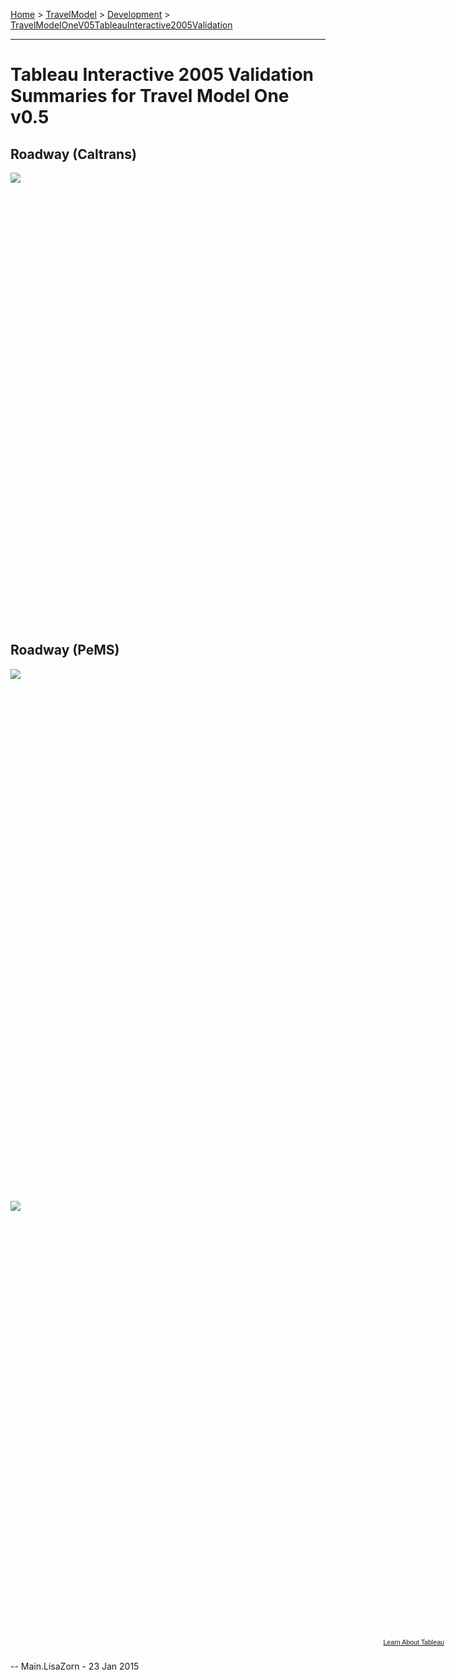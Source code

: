 [Home](https://github.com/BayAreaMetro/modeling-website/wiki/Home) > [TravelModel](https://github.com/BayAreaMetro/modeling-website/wiki/TravelModel) > [Development](https://github.com/BayAreaMetro/modeling-website/wiki/Development) > [TravelModelOneV05TableauInteractive2005Validation](http://data.mtc.ca.gov/wiki_pages/TravelModelOneV05TableauInteractive2005Validation)

---

# Tableau Interactive 2005 Validation Summaries for Travel Model One v0.5

## Roadway (Caltrans)

<script type='text/javascript' src='https://public.tableausoftware.com/javascripts/api/viz_v1.js'></script><div class='tableauPlaceholder' style='width: 900px; height: 700px;'><noscript><a href='http:&#47;&#47;analytics.mtc.ca.gov&#47;foswiki&#47;Main&#47;TravelModelOneV05TableauInteractive2005Validation'><img alt=' ' src='https:&#47;&#47;publicrevizit.tableausoftware.com&#47;static&#47;images&#47;Tr&#47;TravelModelOnev0_52005RoadwayCaltransValidation&#47;Chart_ObsvEst_all&#47;1_rss.png' style='border: none' /></a></noscript><object class='tableauViz' width='900' height='700' style='display:none;'><param name='host_url' value='https%3A%2F%2Fpublic.tableausoftware.com%2F' /> <param name='site_root' value='' /><param name='name' value='TravelModelOnev0_52005RoadwayCaltransValidation&#47;Chart_ObsvEst_all' /><param name='tabs' value='yes' /><param name='toolbar' value='yes' /><param name='static_image' value='https:&#47;&#47;publicrevizit.tableausoftware.com&#47;static&#47;images&#47;Tr&#47;TravelModelOnev0_52005RoadwayCaltransValidation&#47;Chart_ObsvEst_all&#47;1.png' /> <param name='animate_transition' value='yes' /><param name='display_static_image' value='yes' /><param name='display_spinner' value='yes' /><param name='display_overlay' value='yes' /><param name='display_count' value='yes' /><param name='showVizHome' value='no' /></object></div><div style='width:1162px;height:22px;padding:0px 10px 0px 0px;color:black;font:normal 8pt verdana,helvetica,arial,sans-serif;'><div style='float:right; padding-right:8px;'><a href='http://www.tableausoftware.com/public/about-tableau-products?ref=https://public.tableausoftware.com/views/TravelModelOnev0_52005RoadwayCaltransValidation/Chart_ObsvEst_all' target='_blank'>Learn About Tableau</a></div></div>

## Roadway (PeMS)

<script type='text/javascript' src='https://public.tableausoftware.com/javascripts/api/viz_v1.js'></script><div class='tableauPlaceholder' style='width: 1024px; height: 800px;'><noscript><a href='#'><img alt=' ' src='https:&#47;&#47;publicrevizit.tableausoftware.com&#47;static&#47;images&#47;Tr&#47;TravelModelOnev0_52005RoadwayPeMSValidation&#47;StationDashboard&#47;1_rss.png' style='border: none' /></a></noscript><object class='tableauViz' width='1024' height='800' style='display:none;'><param name='host_url' value='https%3A%2F%2Fpublic.tableausoftware.com%2F' /> <param name='site_root' value='' /><param name='name' value='TravelModelOnev0_52005RoadwayPeMSValidation&#47;StationDashboard' /><param name='tabs' value='yes' /><param name='toolbar' value='yes' /><param name='static_image' value='https:&#47;&#47;publicrevizit.tableausoftware.com&#47;static&#47;images&#47;Tr&#47;TravelModelOnev0_52005RoadwayPeMSValidation&#47;StationDashboard&#47;1.png' /> <param name='animate_transition' value='yes' /><param name='display_static_image' value='yes' /><param name='display_spinner' value='yes' /><param name='display_overlay' value='yes' /><param name='display_count' value='yes' /></object></div><div style='width:1004px;height:22px;padding:0px 10px 0px 0px;color:black;font:normal 8pt verdana,helvetica,arial,sans-serif;'><div style='float:right; padding-right:8px;'><a href='http://www.tableausoftware.com/public/about-tableau-products?ref=https://public.tableausoftware.com/views/TravelModelOnev0_52005RoadwayPeMSValidation/StationDashboard' target='_blank'>Learn About Tableau</a></div></div>

##

<script type='text/javascript' src='https://public.tableausoftware.com/javascripts/api/viz_v1.js'></script><div class='tableauPlaceholder' style='width: 900px; height: 700px;'><noscript><a href='#'><img alt=' ' src='https:&#47;&#47;publicrevizit.tableausoftware.com&#47;static&#47;images&#47;Tr&#47;TravelModelOnev0_52005TransitValidation&#47;GraphbyMode&#47;1_rss.png' style='border: none' /></a></noscript><object class='tableauViz' width='900' height='700' style='display:none;'><param name='host_url' value='https%3A%2F%2Fpublic.tableausoftware.com%2F' /> <param name='site_root' value='' /><param name='name' value='TravelModelOnev0_52005TransitValidation&#47;GraphbyMode' /><param name='tabs' value='yes' /><param name='toolbar' value='yes' /><param name='static_image' value='https:&#47;&#47;publicrevizit.tableausoftware.com&#47;static&#47;images&#47;Tr&#47;TravelModelOnev0_52005TransitValidation&#47;GraphbyMode&#47;1.png' /> <param name='animate_transition' value='yes' /><param name='display_static_image' value='yes' /><param name='display_spinner' value='yes' /><param name='display_overlay' value='yes' /><param name='display_count' value='yes' /></object></div><div style='width:702px;height:22px;padding:0px 10px 0px 0px;color:black;font:normal 8pt verdana,helvetica,arial,sans-serif;'><div style='float:right; padding-right:8px;'><a href='http://www.tableausoftware.com/public/about-tableau-products?ref=https://public.tableausoftware.com/views/TravelModelOnev0_52005TransitValidation/GraphbyMode' target='_blank'>Learn About Tableau</a></div></div>

-- Main.LisaZorn - 23 Jan 2015
